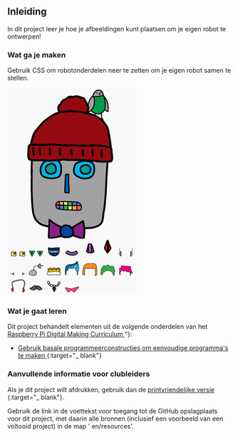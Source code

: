 ## Inleiding

In dit project leer je hoe je afbeeldingen kunt plaatsen om je eigen robot te ontwerpen!

### Wat ga je maken

Gebruik CSS om robotonderdelen neer te zetten om je eigen robot samen te stellen.

![screenshot](images/robot-final.png)

### Wat je gaat leren

Dit project behandelt elementen uit de volgende onderdelen van het [ Raspberry Pi Digital Making Curriculum ](http://rpf.io/curriculum)"}:

+ [ Gebruik basale programmeerconstructies om eenvoudige programma's te maken ](https://www.raspberrypi.org/curriculum/programming/creator) {:target="_ blank"}

### Aanvullende informatie voor clubleiders

Als je dit project wilt afdrukken, gebruik dan de [ printvriendelijke versie ](https://projects.raspberrypi.org/en/projects/build-a-robot/print) {:target="_ blank"}.

Gebruik de link in de voettekst voor toegang tot de GitHub opslagplaats voor dit project, met daarin alle bronnen (inclusief een voorbeeld van een voltooid project) in de map ' en/resources'.